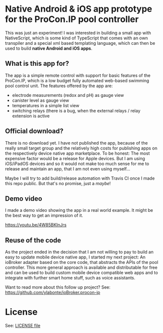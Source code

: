 # Native Android & iOS app prototype<br>for the ProCon.IP pool controller

This was just an experiment! I was interested in building a small app with NativeScript, 
which is some kind of TypeScript that comes with an own transpiler and a special xml
based templating language, which can then be used to build **native Android and iOS apps**.


## What is this app for?

The app is a simple remote control with support for basic features of the ProCon.IP,
which is a low budget fully automated web-based swimming pool control unit. The features
offered by the app are:
* electrode measurements (redox and pH) as gauge view
* canister level as gauge view
* temperatures in a simple list view
* switching relays (there is a bug, when the external relays / relay extension is active


## Official download?

There is no download yet. I have not published the app, because of the really small target
group and the relatively high costs for publishing apps on the respectively device native
app marketplace. To be honest: The most expensive factor would be a release for Apple
devices. But I am using iOS/iPadOS devices and so it would not make too much sense for me
to release and maintain an app, that I am not even using myself...

Maybe I will try to add build/release automation with Travis CI once I made this repo
public. But that's no promise, just a _maybe_!


## Demo video

I made a demo video showing the app in a real world example. It might be the best way
to get an impression of it.

https://youtu.be/4W85BKInJrs


## Reuse of the code

As the project ended in the decision that I am not willing to pay to build an easy to update
mobile device native app, I started my next project: An ioBroker adapter based on the core
code, that abstracts the APIs of the pool controller. This more general approach is available
and distributable for free and can be used to build custom mobile device compatible web apps
and to integrate with further smart home stuff, such as voice assistants.

Want to read more about this follow up project? See: https://github.com/ylabonte/ioBroker.procon-ip


# License

See: [LICENSE file](./LICENSE)
